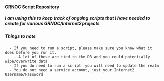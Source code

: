 #### GRNOC Script Repository
##### I am using this to keep track of ongoing scripts that I have needed to create for various GRNOC/Internet2 projects

##### Things to note
      - If you need to run a script, please make sure you know what it does before you run it. 
        - A lot of these are tied to the DB and you could potentially wipe/overwrite data
      - If you do need to run a script, you will need to update the realm
      - You do not need a service account, just your Internet2 Username/Password
      

